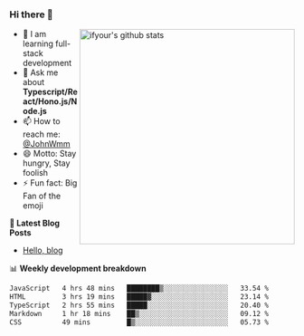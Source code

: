 ### Hi there 👋

<img style="width: 380px" align="right" src="https://github-readme-stats.vercel.app/api?username=ifyour&show_icons=true&theme=dark&card_width=280px&hide_title=true&hide=contribs&include_all_commits=true&count_private=true" alt="ifyour's github stats"/>


- 🌱  I am learning full-stack development
- 💬  Ask me about **Typescript/React/Hono.js/Node.js**
- 📫  How to reach me: [@JohnWmm](https://twitter.com/JohnWmm)
- 😄  Motto: Stay hungry, Stay foolish
- ⚡  Fun fact: Big Fan of the emoji


**📝 Latest Blog Posts**

<!-- BLOG-POST-LIST:START -->
- [Hello, blog](https://mingming.dev/posts/hello-blog)
<!-- BLOG-POST-LIST:END -->



📊 **Weekly development breakdown** 

<!-- [![wakatime](https://wakatime.com/badge/user/d2bc2102-a53a-4e4f-93d0-a8cbf4be2db4.svg)](https://wakatime.com/@d2bc2102-a53a-4e4f-93d0-a8cbf4be2db4) -->

<!--START_SECTION:waka-->

```txt
JavaScript   4 hrs 48 mins   ████████▒░░░░░░░░░░░░░░░░   33.54 %
HTML         3 hrs 19 mins   █████▓░░░░░░░░░░░░░░░░░░░   23.14 %
TypeScript   2 hrs 55 mins   █████░░░░░░░░░░░░░░░░░░░░   20.40 %
Markdown     1 hr 18 mins    ██▒░░░░░░░░░░░░░░░░░░░░░░   09.12 %
CSS          49 mins         █▒░░░░░░░░░░░░░░░░░░░░░░░   05.73 %
```

<!--END_SECTION:waka-->

